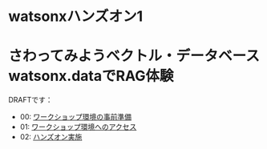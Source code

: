 # watsonxハンズオン1
# さわってみようベクトル・データベース watsonx.dataでRAG体験



DRAFTです：

- 00: [ワークショップ環境の事前準備](00_techzone_environments_preparation.md)
- 01: [ワークショップ環境へのアクセス](01_techzone_use_environments.md)
- 02: [ハンズオン実施](02_hands_on_guide.md)



